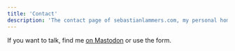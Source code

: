```yaml
---
title: 'Contact'
description: 'The contact page of sebastianlammers.com, my personal homepage, where I play with code and share some notes and projects.' 
---
```


<script>
    
</script>

If you want to talk, find me [on Mastodon](https://vis.social/@seblammers) or use the form.

